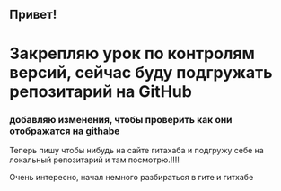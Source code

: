 ## Привет!
# Закрепляю урок по контролям версий, сейчас буду подгружать репозитарий на GitHub

### добавляю изменения, чтобы проверить как они отображатся на githabe

Теперь пишу чтобы нибудь на сайте гитахаба и подгружу себе на локальный репозитарий и там посмотрю.!!!!


Очень интересно, начал немного разбираться в гите и гитхабе
